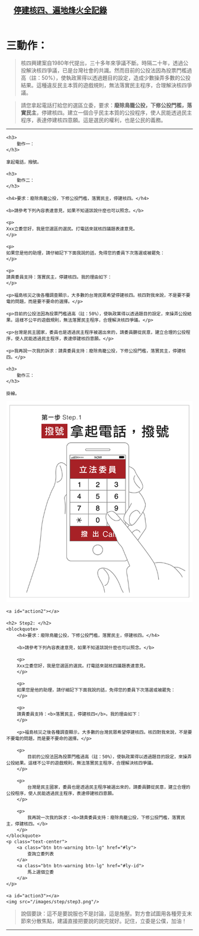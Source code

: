 <a id="teach"></a>

<a href="http://nonuke.today" id="nonuke" target="_blank"><h2 class="bg-danger text-center" style="padding: 20px;">停建核四、遍地烽火全記錄</h2></a>

# 三動作：

> 核四興建案自1980年代提出，三十多年來爭議不斷。時隔二十年，透過公投解決核四爭議，已是台灣社會的共識。然而目前的公投法因為投票門檻過高（註：50%），使執政黨得以透過題目的設定，造成少數操弄多數的公投結果。這種違反民主本質的遊戲規則，無法落實民主程序，合理解決核四爭議。

> 請您拿起電話打給您的選區立委，要求：**廢除鳥籠公投，下修公投門檻，落實民主**，停建核四。建立一個合乎民主本質的公投程序，使人民能透過民主程序，表達停建核四意願。這是選民的權利，也是公民的義務。

----

<div id="text-instruction">

	<h3> 
		動作一：
	</h3>

	拿起電話，撥號。

	<h3>
		動作二：
	</h3>

	<h4>要求：廢除鳥籠公投，下修公投門檻，落實民主，停建核四。</h4>

	<b>請參考下列內容表達意見，如果不知道該說什麼也可以照念。</b>

	<p>
	Xxx立委您好，我是您選區的選民。打電話來就核四議題表達意見。
	</p>
 
 	<p>
	如果您是他的助理，請仔細記下下面我說的話，免得您的委員下次落選或被罷免：
	</p>

	<p> 
	請貴委員支持：落實民主，停建核四。我的理由如下：
	</p>
		 
	<p>福島核災之後各種調查顯示，大多數的台灣民眾希望停建核四。核四對我來說，不是要不要電的問題，而是要不要命的選擇。</p>

	<p>目前的公投法因為投票門檻過高（註：50%），使執政黨得以透過題目的設定，來操弄公投結果。這樣不公平的遊戲規則，無法落實民主程序，合理解決核四爭議。</p>
		 
	<p>台灣是民主國家，委員也是透過民主程序被選出來的，請委員聽從民意，建立合理的公投程序，使人民能透過民主程序，表達停建核四意願。</p>

	<p>我再說一次我的訴求：請貴委員支持：廢除鳥籠公投，下修公投門檻，落實民主，停建核四。</p>
	 
	<h3>
		動作三：
	</h3>

	掛線。
</div>

<div id="img-instruction">
	<a id="action1"></a>
	<img src="/images/step/step1.png"/>
	 
	<a id="action2"></a>

	<h2> Step2: </h2>
	<blockquote>
		<h4>要求：廢除鳥籠公投，下修公投門檻，落實民主，停建核四。</h4>

		<b>請參考下列內容表達意見，如果不知道該說什麼也可以照念。</b>

		<p>
		Xxx立委您好，我是您選區的選民。打電話來就核四議題表達意見。
		</p>
	 
	 	<p>
		如果您是他的助理，請仔細記下下面我說的話，免得您的委員下次落選或被罷免：
		</p>

		<p> 
		請貴委員支持：<b>落實民主，停建核四</b>。我的理由如下：
		</p>
			 
		<p>福島核災之後各種調查顯示，大多數的台灣民眾希望停建核四。核四對我來說，不是要不要電的問題，而是要不要命的選擇。</p>

		<p>
			目前的公投法因為投票門檻過高（註：50%），使執政黨得以透過題目的設定，來操弄公投結果。這樣不公平的遊戲規則，無法落實民主程序，合理解決核四爭議。
		</p>
			 
		<p>
			台灣是民主國家，委員也是透過民主程序被選出來的，請委員聽從民意，建立合理的公投程序，使人民能透過民主程序，表達停建核四意願。
		</p>

		<p>
			我再說一次我的訴求：<b>請貴委員支持：廢除鳥籠公投，下修公投門檻，落實民主，停建核四。</b>
		</p>
	</blockquote>
	<p class="text-center">
		<a class="btn btn-warning btn-lg" href="#ly">
			查詢立委列表
		</a>
		<a class="btn btn-warning btn-lg" href="#ly-id">
			馬上選個立委
		</a>
	</p>
	 
	<a id="action3"></a>
	<img src="/images/step/step3.png"/>
</div>

<blockquote class="text-warning">
	說個要訣：這不是要說服也不是討論，這是施壓。對方會試圖用各種旁支末節來分散焦點，建議直接把要說的說完就好。記住，立委是公僕，加油！
</blockquote>

----
